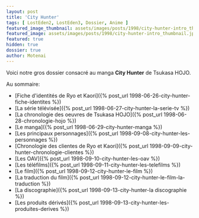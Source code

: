 ```yaml
---
layout: post
title: 'City Hunter'
tags: [ LostEden2, LostEden3, Dossier, Anime ]
featured_image_thumbnail: assets/images/posts/1998/city-hunter-intro_thumbnail.jpg
featured_image: assets/images/posts/1998/city-hunter-intro_thumbnail.jpg
featured: true
hidden: true
dossier: true
author: Motenai
---
```


Voici notre gros dossier consacré au manga **City Hunter** de Tsukasa HOJO.

<!--more-->

Au sommaire:

- [Fiche d'identités de Ryo et Kaori]({% post_url 1998-06-26-city-hunter-fiche-identites %})
- [La série télévisée]({% post_url 1998-06-27-city-hunter-la-serie-tv %})
- [La chronologie des oeuvres de Tsukasa HOJO]({% post_url 1998-06-28-chronologie-hojo %})
- [Le manga]({% post_url 1998-06-29-city-hunter-manga %})
- [Les principaux personnages]({% post_url 1998-09-08-city-hunter-les-personnages %})
- [Chronologie des clientes de Ryo et Kaori]({% post_url 1998-09-09-city-hunter-chronologie-clientes %})
- [Les OAV]({% post_url 1998-09-10-city-hunter-les-oav %})
- [Les téléfilms]({% post_url 1998-09-11-city-hunter-les-telefilms %})
- [Le film]({% post_url 1998-09-12-city-hunter-le-film %})
- [La traduction du film]({% post_url 1998-09-12-city-hunter-le-film-la-traduction %})
- [La discographie]({% post_url 1998-09-13-city-hunter-la discographie %})
- [Les produits dérivés]({% post_url 1998-09-13-city-hunter-les-produites-derives %})